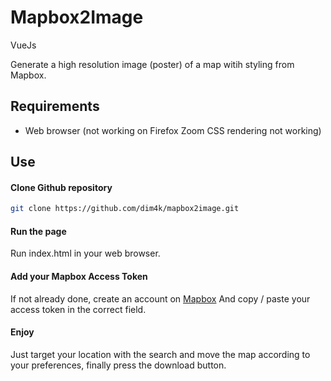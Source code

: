 Mapbox2Image
=====
<p>VueJs</p>
<p>Generate a high resolution image (poster) of a map witih styling from Mapbox.</p>

Requirements
----
* Web browser (not working on Firefox Zoom CSS rendering not working)

Use
----

#### Clone Github repository
```sh
git clone https://github.com/dim4k/mapbox2image.git
```

#### Run the page
Run index.html in your web browser.

#### Add your Mapbox Access Token
If not already done, create an account on [Mapbox](https://www.mapbox.com/)
And copy / paste your access token in the correct field.

#### Enjoy
Just target your location with the search and move the map according to your preferences, finally press the download button.
